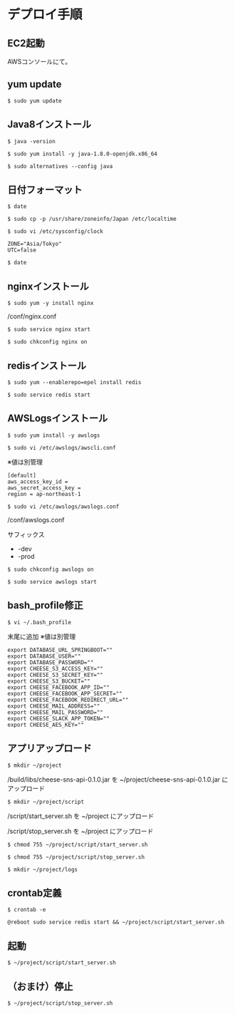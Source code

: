 # デプロイ手順

## EC2起動

AWSコンソールにて。

## yum update

`$ sudo yum update`

## Java8インストール

`$ java -version`

`$ sudo yum install -y java-1.8.0-openjdk.x86_64`

`$ sudo alternatives --config java`

## 日付フォーマット

`$ date`

`$ sudo cp -p /usr/share/zoneinfo/Japan /etc/localtime`

`$ sudo vi /etc/sysconfig/clock`

```
ZONE="Asia/Tokyo"
UTC=false
```

`$ date`

## nginxインストール

`$ sudo yum -y install nginx`

/conf/nginx.conf

`$ sudo service nginx start`

`$ sudo chkconfig nginx on`

## redisインストール

`$ sudo yum --enablerepo=epel install redis`

`$ sudo service redis start`

## AWSLogsインストール

`$ sudo yum install -y awslogs`

`$ sudo vi /etc/awslogs/awscli.conf`

※値は別管理

```
[default]
aws_access_key_id =
aws_secret_access_key =
region = ap-northeast-1
```

`$ sudo vi /etc/awslogs/awslogs.conf`

/conf/awslogs.conf

サフィックス

* -dev
* -prod

`$ sudo chkconfig awslogs on`

`$ sudo service awslogs start`

## bash_profile修正

`$ vi ~/.bash_profile`

末尾に追加 ※値は別管理

```
export DATABASE_URL_SPRINGBOOT=""
export DATABASE_USER=""
export DATABASE_PASSWORD=""
export CHEESE_S3_ACCESS_KEY=""
export CHEESE_S3_SECRET_KEY=""
export CHEESE_S3_BUCKET=""
export CHEESE_FACEBOOK_APP_ID=""
export CHEESE_FACEBOOK_APP_SECRET=""
export CHEESE_FACEBOOK_REDIRECT_URL=""
export CHEESE_MAIL_ADDRESS=""
export CHEESE_MAIL_PASSWORD=""
export CHEESE_SLACK_APP_TOKEN=""
export CHEESE_AES_KEY=""
```

## アプリアップロード

`$ mkdir ~/project`

/build/libs/cheese-sns-api-0.1.0.jar を ~/project/cheese-sns-api-0.1.0.jar にアップロード

`$ mkdir ~/project/script`

/script/start_server.sh を ~/project にアップロード

/script/stop_server.sh を ~/project にアップロード

`$ chmod 755 ~/project/script/start_server.sh`

`$ chmod 755 ~/project/script/stop_server.sh`

`$ mkdir ~/project/logs`

## crontab定義

`$ crontab -e`

```
@reboot sudo service redis start && ~/project/script/start_server.sh
```

## 起動

`$ ~/project/script/start_server.sh`

## （おまけ）停止

`$ ~/project/script/stop_server.sh`
